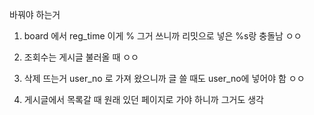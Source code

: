 바꿔야 하는거

1. board 에서 reg_time 이게 % 그거 쓰니까 리밋으로 넣은 %s랑 충돌남 ㅇㅇ

2. 조회수는 게시글 불러올 때        ㅇㅇ

3. 삭제 뜨는거 user_no 로 가져 왔으니까 글 쓸 때도 user_no에 넣어야 함       ㅇㅇ

4. 게시글에서 목록갈 때 원래 있던 페이지로 가야 하니까 그거도 생각